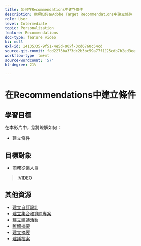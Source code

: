 ```yaml
---
title: 如何在Recommendations中建立條件
description: 瞭解如何在Adobe Target Recommendations中建立條件
role: User
level: Intermediate
topic: Personalization
feature: Recommendations
doc-type: feature video
kt: null
exl-id: 14135335-9f51-4e5d-905f-3cd6760c54cd
source-git-commit: fcd2273ba373dc2b3bc59a77f1925cdb7b2ed3ee
workflow-type: tm+mt
source-wordcount: '57'
ht-degree: 21%

---
```


# 在Recommendations中建立條件

## 學習目標

在本影片中，您將瞭解如何：

* 建立條件

## 目標對象

* 商務從業人員

>[!VIDEO](https://video.tv.adobe.com/v/27694?quality=12)

## 其他資源

* [建立自訂設計](create-custom-designs.md)
* [建立集合和排除專案](create-collections-and-exclusions.md)
* [建立建議活動](create-a-recommendations-activity.md)
* [瞭解摘要](understanding-feeds.md)
* [建立摘要](create-a-feed.md)
* [建議檔案](https://experienceleague.adobe.com/docs/target/using/recommendations/recommendations.html?lang=zh-Hant)
